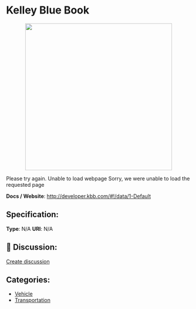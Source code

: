# Kelley Blue Book
<p align="center">
    <img width="400" src="https://raw.githubusercontent.com/apis-list/apis-list/main/apis/kelley-blue-book/logo_256x256.png" />
</p>

Please try again. Unable to load webpage Sorry, we were unable to load the requested page

**Docs / Website**: http://developer.kbb.com/#!/data/1-Default

## Specification:
**Type**:  N/A 
**URI**:  N/A 

## 💬 Discussion:
[Create discussion](https://github.com/apis-list/apis-list/discussions/new)

## Categories:
- [Vehicle](https://github.com/apis-list/apis-list#vehicle)
- [Transportation](https://github.com/apis-list/apis-list#transportation)




